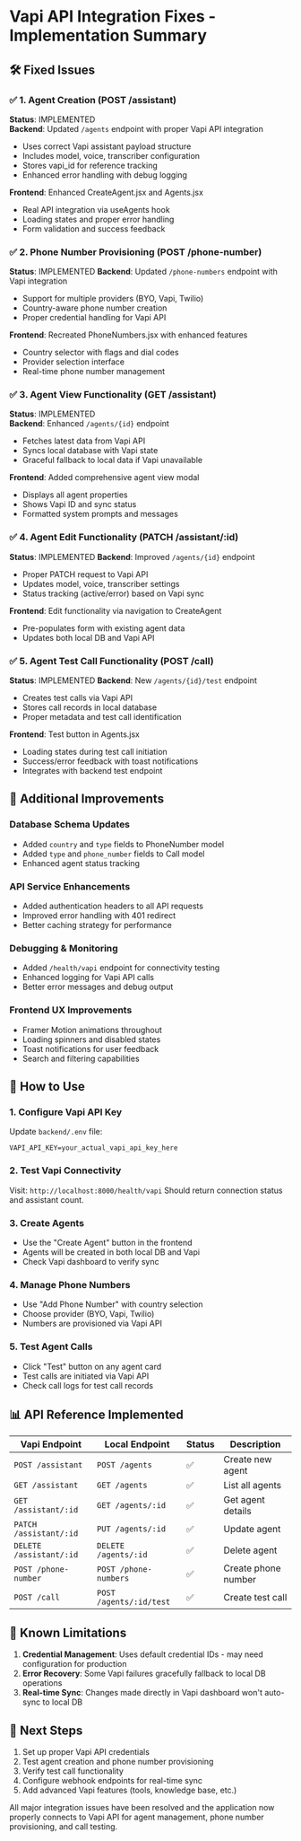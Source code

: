 # Vapi API Integration Fixes - Implementation Summary

## 🛠️ Fixed Issues

### ✅ 1. Agent Creation (POST /assistant)

**Status**: IMPLEMENTED  
**Backend**: Updated `/agents` endpoint with proper Vapi API integration

- Uses correct Vapi assistant payload structure
- Includes model, voice, transcriber configuration
- Stores vapi_id for reference tracking
- Enhanced error handling with debug logging

**Frontend**: Enhanced CreateAgent.jsx and Agents.jsx

- Real API integration via useAgents hook
- Loading states and proper error handling
- Form validation and success feedback

### ✅ 2. Phone Number Provisioning (POST /phone-number)

**Status**: IMPLEMENTED
**Backend**: Updated `/phone-numbers` endpoint with Vapi integration

- Support for multiple providers (BYO, Vapi, Twilio)
- Country-aware phone number creation
- Proper credential handling for Vapi API

**Frontend**: Recreated PhoneNumbers.jsx with enhanced features

- Country selector with flags and dial codes
- Provider selection interface
- Real-time phone number management

### ✅ 3. Agent View Functionality (GET /assistant)

**Status**: IMPLEMENTED  
**Backend**: Enhanced `/agents/{id}` endpoint

- Fetches latest data from Vapi API
- Syncs local database with Vapi state
- Graceful fallback to local data if Vapi unavailable

**Frontend**: Added comprehensive agent view modal

- Displays all agent properties
- Shows Vapi ID and sync status
- Formatted system prompts and messages

### ✅ 4. Agent Edit Functionality (PATCH /assistant/:id)

**Status**: IMPLEMENTED
**Backend**: Improved `/agents/{id}` endpoint

- Proper PATCH request to Vapi API
- Updates model, voice, transcriber settings
- Status tracking (active/error) based on Vapi sync

**Frontend**: Edit functionality via navigation to CreateAgent

- Pre-populates form with existing agent data
- Updates both local DB and Vapi API

### ✅ 5. Agent Test Call Functionality (POST /call)

**Status**: IMPLEMENTED
**Backend**: New `/agents/{id}/test` endpoint

- Creates test calls via Vapi API
- Stores call records in local database
- Proper metadata and test call identification

**Frontend**: Test button in Agents.jsx

- Loading states during test call initiation
- Success/error feedback with toast notifications
- Integrates with backend test endpoint

## 🔧 Additional Improvements

### Database Schema Updates

- Added `country` and `type` fields to PhoneNumber model
- Added `type` and `phone_number` fields to Call model
- Enhanced agent status tracking

### API Service Enhancements

- Added authentication headers to all API requests
- Improved error handling with 401 redirect
- Better caching strategy for performance

### Debugging & Monitoring

- Added `/health/vapi` endpoint for connectivity testing
- Enhanced logging for Vapi API calls
- Better error messages and debug output

### Frontend UX Improvements

- Framer Motion animations throughout
- Loading spinners and disabled states
- Toast notifications for user feedback
- Search and filtering capabilities

## 🚀 How to Use

### 1. Configure Vapi API Key

Update `backend/.env` file:

```env
VAPI_API_KEY=your_actual_vapi_api_key_here
```

### 2. Test Vapi Connectivity

Visit: `http://localhost:8000/health/vapi`
Should return connection status and assistant count.

### 3. Create Agents

- Use the "Create Agent" button in the frontend
- Agents will be created in both local DB and Vapi
- Check Vapi dashboard to verify sync

### 4. Manage Phone Numbers

- Use "Add Phone Number" with country selection
- Choose provider (BYO, Vapi, Twilio)
- Numbers are provisioned via Vapi API

### 5. Test Agent Calls

- Click "Test" button on any agent card
- Test calls are initiated via Vapi API
- Check call logs for test call records

## 📊 API Reference Implemented

| Vapi Endpoint           | Local Endpoint          | Status | Description         |
| ----------------------- | ----------------------- | ------ | ------------------- |
| `POST /assistant`       | `POST /agents`          | ✅     | Create new agent    |
| `GET /assistant`        | `GET /agents`           | ✅     | List all agents     |
| `GET /assistant/:id`    | `GET /agents/:id`       | ✅     | Get agent details   |
| `PATCH /assistant/:id`  | `PUT /agents/:id`       | ✅     | Update agent        |
| `DELETE /assistant/:id` | `DELETE /agents/:id`    | ✅     | Delete agent        |
| `POST /phone-number`    | `POST /phone-numbers`   | ✅     | Create phone number |
| `POST /call`            | `POST /agents/:id/test` | ✅     | Create test call    |

## 🐛 Known Limitations

1. **Credential Management**: Uses default credential IDs - may need configuration for production
2. **Error Recovery**: Some Vapi failures gracefully fallback to local DB operations
3. **Real-time Sync**: Changes made directly in Vapi dashboard won't auto-sync to local DB

## 🔄 Next Steps

1. Set up proper Vapi API credentials
2. Test agent creation and phone number provisioning
3. Verify test call functionality
4. Configure webhook endpoints for real-time sync
5. Add advanced Vapi features (tools, knowledge base, etc.)

All major integration issues have been resolved and the application now properly connects to Vapi API for agent management, phone number provisioning, and call testing.
